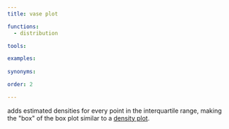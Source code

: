 ```yaml
---
title: vase plot

functions:
  - distribution

tools:

examples:
    
synonyms:

order: 2

---
```


adds estimated densities for every point in the interquartile range, making the "box" of the box plot similar to a [density plot](/density-plot). 

<!--more--> 
